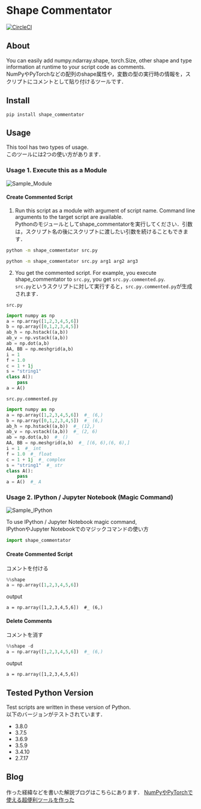 # Shape Commentator
[![CircleCI](https://circleci.com/gh/shiba6v/shape_commentator.svg?style=svg)](https://circleci.com/gh/shiba6v/shape_commentator)

## About  
You can easily add numpy.ndarray.shape, torch.Size, other shape and type information at runtime to your script code as comments.  
NumPyやPyTorchなどの配列のshape属性や，変数の型の実行時の情報を，スクリプトにコメントとして貼り付けるツールです．

## Install
```
pip install shape_commentator
```

## Usage
This tool has two types of usage.  
このツールには2つの使い方があります．

### Usage 1. Execute this as a Module
![Sample_Module](https://user-images.githubusercontent.com/13820488/70629620-9f6daf00-1c6d-11ea-95d1-e4b8adc31a4d.png)

#### Create Commented Script
1. Run this script as a module with argument of script name.  Command line arguments to the target script are available.  
Pythonのモジュールとしてshape_commentatorを実行してください．引数は，スクリプト名の後にスクリプトに渡したい引数を続けることもできます．

```bash
python -m shape_commentator src.py
```

```bash
python -m shape_commentator src.py arg1 arg2 arg3
```

2. You get the commented script. For example, you execute shape_commentator to `src.py`, you get `src.py.commented.py`.  
`src.py`というスクリプトに対して実行すると，`src.py.commented.py`が生成されます．

`src.py`
```python
import numpy as np
a = np.array([1,2,3,4,5,6])
b = np.array([0,1,2,3,4,5])
ab_h = np.hstack((a,b))
ab_v = np.vstack((a,b))
ab = np.dot(a,b)
AA, BB = np.meshgrid(a,b)
i = 1
f = 1.0
c = 1 + 1j
s = "string1"
class A():
    pass
a = A()
```

`src.py.commented.py`
```python
import numpy as np
a = np.array([1,2,3,4,5,6])  #_ (6,)
b = np.array([0,1,2,3,4,5])  #_ (6,)
ab_h = np.hstack((a,b))  #_ (12,)
ab_v = np.vstack((a,b))  #_ (2, 6)
ab = np.dot(a,b)  #_ ()
AA, BB = np.meshgrid(a,b)  #_ [(6, 6),(6, 6),]
i = 1  #_ int
f = 1.0  #_ float
c = 1 + 1j  #_ complex
s = "string1"  #_ str
class A():
    pass
a = A()  #_ A
```

### Usage 2. IPython / Jupyter Notebook (Magic Command)
![Sample_IPython](https://user-images.githubusercontent.com/13820488/70534467-76321d80-1b9e-11ea-9ff1-e2d9c4140382.png)

To use IPython / Jupyter Notebook magic command,  
IPythonやJupyter Notebookでのマジックコマンドの使い方
```python
import shape_commentator
```

#### Create Commented Script
コメントを付ける
```python
%%shape
a = np.array([1,2,3,4,5,6])
```

output
```
a = np.array([1,2,3,4,5,6])  #_ (6,)
```

#### Delete Comments
コメントを消す
```python
%%shape -d
a = np.array([1,2,3,4,5,6])  #_ (6,)
```

output
```
a = np.array([1,2,3,4,5,6])
```

## Tested Python Version  
Test scripts are written in these version of Python.  
以下のバージョンがテストされています．
- 3.8.0
- 3.7.5
- 3.6.9
- 3.5.9
- 3.4.10
- 2.7.17

## Blog
作った経緯などを書いた解説ブログはこちらにあります．
[NumPyやPyTorchで使える超便利ツールを作った](http://shiba6v.hatenablog.com/entry/shape_commentator_release)
